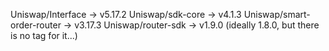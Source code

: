 Uniswap/Interface -> v5.17.2
Uniswap/sdk-core -> v4.1.3
Uniswap/smart-order-router -> v3.17.3
Uniswap/router-sdk -> v1.9.0 (ideally 1.8.0, but there is no tag for it...)
